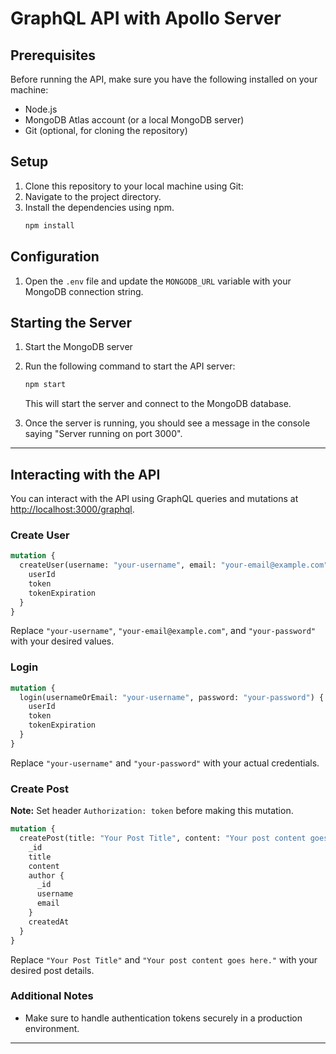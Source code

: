 
# GraphQL API with Apollo Server

## Prerequisites

Before running the API, make sure you have the following installed on your machine:

- Node.js
- MongoDB Atlas account (or a local MongoDB server)
- Git (optional, for cloning the repository)

## Setup

1. Clone this repository to your local machine using Git:
2. Navigate to the project directory.
3. Install the dependencies using npm.
   ```bash
   npm install
   ```

## Configuration

1. Open the `.env` file and update the `MONGODB_URL` variable with your MongoDB connection string.

## Starting the Server

1. Start the MongoDB server
2. Run the following command to start the API server:

   ```bash
   npm start
   ```

   This will start the server and connect to the MongoDB database.

3. Once the server is running, you should see a message in the console saying "Server running on port 3000".

---

## Interacting with the API

You can interact with the API using GraphQL queries and mutations at [http://localhost:3000/graphql](http://localhost:3000/graphql).

### Create User

```graphql
mutation {
  createUser(username: "your-username", email: "your-email@example.com", password: "your-password") {
    userId
    token
    tokenExpiration
  }
}
```

Replace `"your-username"`, `"your-email@example.com"`, and `"your-password"` with your desired values.

### Login

```graphql
mutation {
  login(usernameOrEmail: "your-username", password: "your-password") {
    userId
    token
    tokenExpiration
  }
}
```

Replace `"your-username"` and `"your-password"` with your actual credentials.

### Create Post

**Note:** Set header `Authorization: token` before making this mutation.

```graphql
mutation {
  createPost(title: "Your Post Title", content: "Your post content goes here.") {
    _id
    title
    content
    author {
      _id
      username
      email
    }
    createdAt
  }
}
```

Replace `"Your Post Title"` and `"Your post content goes here."` with your desired post details.

### Additional Notes

- Make sure to handle authentication tokens securely in a production environment.

---
